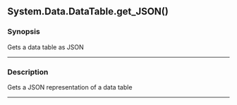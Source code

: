 System.Data.DataTable.get_JSON()
--------------------------------

### Synopsis
Gets a data table as JSON

---

### Description

Gets a JSON representation of a data table

---
